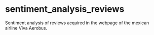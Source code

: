 # sentiment_analysis_reviews
Sentiment analysis of reviews acquired in the webpage of the mexican airline Viva Aerobus.
